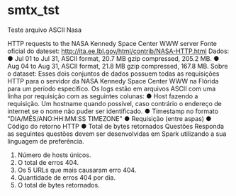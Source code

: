 # smtx_tst
Teste arquivo ASCII Nasa

HTTP requests to the NASA Kennedy Space Center WWW server 
Fonte oficial do dateset: http://ita.ee.lbl.gov/html/contrib/NASA-HTTP.html 
Dados: 
● Jul 01 to Jul 31, ASCII format, 20.7 MB gzip compressed, 205.2 MB. 
● Aug 04 to Aug 31, ASCII format, 21.8 MB gzip compressed, 167.8 MB. 
Sobre o dataset: Esses dois conjuntos de dados possuem todas as requisições HTTP para o servidor da NASA Kennedy 
Space Center WWW na Flórida para um período específico. 
Os logs estão em arquivos ASCII com uma linha por requisição com as seguintes colunas: 
● Host fazendo a requisição. Um hostname quando possível, caso contrário o endereço de internet se o nome 
não puder ser identificado. 
● Timestamp no formato "DIA/MÊS/ANO:HH:MM:SS TIMEZONE" 
● Requisição (entre aspas) 
● Código do retorno HTTP 
● Total de bytes retornados 
Questões 
Responda as seguintes questões devem ser desenvolvidas em Spark utilizando a sua linguagem de preferência. 
1. Número de hosts únicos. 
2. O total de erros 404. 
3. Os 5 URLs que mais causaram erro 404. 
4. Quantidade de erros 404 por dia. 
5. O total de bytes retornados.
